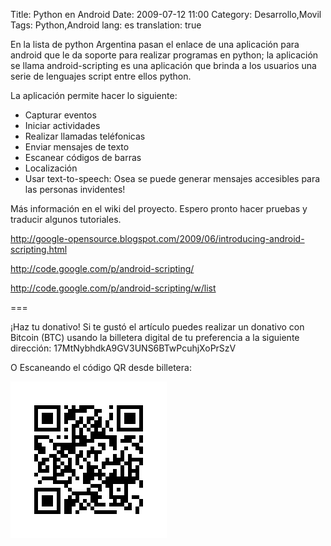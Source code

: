Title: Python en Android
Date: 2009-07-12 11:00
Category: Desarrollo,Movil
Tags: Python,Android
lang: es
translation: true

En la lista de python Argentina pasan el enlace de una aplicación para android que
le da soporte para realizar programas en python; la aplicación se llama android-scripting
es una aplicación que brinda a los usuarios una serie de lenguajes script entre
ellos python.

La aplicación permite hacer lo siguiente:

* Capturar eventos
* Iniciar actividades
* Realizar llamadas teléfonicas
* Enviar mensajes de texto
* Escanear códigos de barras
* Localización
* Usar text-to-speech: Osea se puede generar mensajes accesibles para las personas invidentes!


Más información en el wiki del proyecto. Espero pronto hacer pruebas y traducir algunos tutoriales.

http://google-opensource.blogspot.com/2009/06/introducing-android-scripting.html

http://code.google.com/p/android-scripting/

http://code.google.com/p/android-scripting/w/list



===

¡Haz tu donativo!
Si te gustó el artículo puedes realizar un donativo con Bitcoin (BTC)
usando la billetera digital de tu preferencia a la siguiente
dirección: 17MtNybhdkA9GV3UNS6BTwPcuhjXoPrSzV

O Escaneando el código QR desde billetera:

![17MtNybhdkA9GV3UNS6BTwPcuhjXoPrSzV](./images/17MtNybhdkA9GV3UNS6BTwPcuhjXoPrSzV.png)